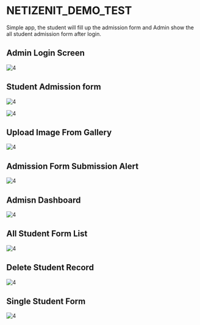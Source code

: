 # NETIZENIT_DEMO_TEST

Simple app, the student will fill up the admission form and Admin show the all student admission form after login.

Admin Login Screen
------------------
![4](https://user-images.githubusercontent.com/8472582/53866366-a3540d00-401b-11e9-9e6c-e499521bfef8.png)

Student Admission form
----------------------

![4](https://user-images.githubusercontent.com/8472582/53867387-ef07b600-401d-11e9-9f9e-39e54682f4e0.png)

![4](https://user-images.githubusercontent.com/8472582/53866369-a3eca380-401b-11e9-9962-04c266774c96.png)

Upload Image From Gallery
-------------------------

![4](https://user-images.githubusercontent.com/8472582/53866371-a3eca380-401b-11e9-9cd8-e2202c80e057.png)

Admission Form Submission Alert
------------------------------

![4](https://user-images.githubusercontent.com/8472582/53866373-a4853a00-401b-11e9-94f6-89186aed85de.png)

Admisn Dashboard
-------------------------------

![4](https://user-images.githubusercontent.com/8472582/53866375-a4853a00-401b-11e9-8ef6-e9fcadaee35b.png)

All Student Form List
--------------------

![4](https://user-images.githubusercontent.com/8472582/53866377-a4853a00-401b-11e9-9a01-7a35c28613de.png)

Delete Student Record
---------------------

![4](https://user-images.githubusercontent.com/8472582/53866380-a51dd080-401b-11e9-8975-b32a2a82f73d.png)

Single Student Form 
-------------------

![4](https://user-images.githubusercontent.com/8472582/53866381-a51dd080-401b-11e9-944c-dc989535b212.png)
